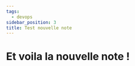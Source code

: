 ```yaml
---
tags:
  - devops
sidebar_position: 3
title: Test nouvelle note
---
```


# Et voila la nouvelle note !

